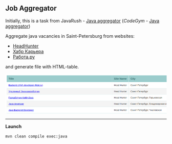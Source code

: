 Job Aggregator
--------------

Initially, this is a task from JavaRush - [Java aggregator](https://javarush.ru/quests/lectures/questcollections.level08.lecture15)
(_CodeGym_ - [Java aggregator](https://codegym.cc/quests/lectures/questcollections.level08.lecture15))

Aggregate java vacancies in Saint-Petersburg from websites:
   - [HeadHunter](http://hh.ru)
   - [Хабр Карьера](https://career.habr.com)
   - [Работа.ру](https://www.rabota.ru)

and generate file with HTML-table.

![table](https://github.com/konianzero/JobAggregator/blob/master/table.png)

---

**Launch**
```
mvn clean compile exec:java
```
